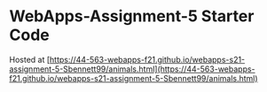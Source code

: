 # WebApps-Assignment-5 Starter Code
Hosted at [https://44-563-webapps-f21.github.io/webapps-s21-assignment-5-Sbennett99/animals.html](https://44-563-webapps-f21.github.io/webapps-s21-assignment-5-Sbennett99/animals.html)
